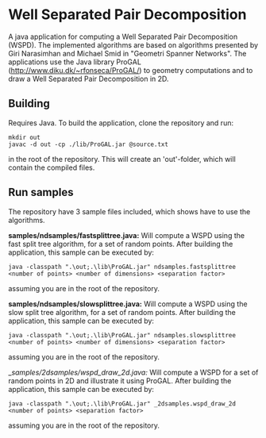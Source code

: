 # Well Separated Pair Decomposition
A java application for computing a Well Separated Pair Decomposition (WSPD). The implemented algorithms are based on algorithms presented by Giri Narasimhan and Michael Smid in "Geometri Spanner Networks".
The applications use the Java library ProGAL (http://www.diku.dk/~rfonseca/ProGAL/) to geometry computations and to draw a Well Separated Pair Decomposition in 2D. 

Building
--------
Requires Java. To build the application, clone the repository and run:
```
mkdir out
javac -d out -cp ./lib/ProGAL.jar @source.txt 
```
in the root of the repository. This will create an 'out'-folder, which will contain the compiled files. 


Run samples
-----------
The repository have 3 sample files included, which shows have to use the algorithms.

__samples/ndsamples/fastsplittree.java:__
Will compute a WSPD using the fast split tree algorithm, for a set of random points. After building the application, this sample can be executed by:
```
java -classpath ".\out;.\lib\ProGAL.jar" ndsamples.fastsplittree <number of points> <number of dimensions> <separation factor>
```
assuming you are in the root of the repository.

__samples/ndsamples/slowsplittree.java:__
Will compute a WSPD using the slow split tree algorithm, for a set of random points. After building the application, this sample can be executed by:
```
java -classpath ".\out;.\lib\ProGAL.jar" ndsamples.slowsplittree <number of points> <number of dimensions> <separation factor>
```
assuming you are in the root of the repository.

__samples/_2dsamples/wspd_draw_2d.java:__
Will compute a WSPD for a set of random points in 2D and illustrate it using ProGAL. After building the application, this sample can be executed by:
```
java -classpath ".\out;.\lib\ProGAL.jar" _2dsamples.wspd_draw_2d <number of points> <separation factor>
```
assuming you are in the root of the repository.
